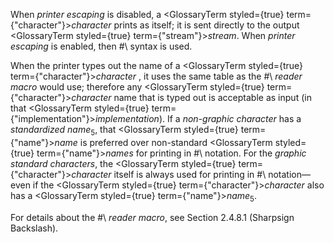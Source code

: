  



When *printer escaping* is disabled, a <GlossaryTerm styled={true} term={"character"}><i>character</i></GlossaryTerm> prints as itself; it is sent directly to the output <GlossaryTerm styled={true} term={"stream"}><i>stream</i></GlossaryTerm>. When *printer escaping* is enabled, then #\ syntax is used. 



When the printer types out the name of a <GlossaryTerm styled={true} term={"character"}><i>character</i></GlossaryTerm> , it uses the same table as the #\ *reader macro* would use; therefore any <GlossaryTerm styled={true} term={"character"}><i>character</i></GlossaryTerm> name that is typed out is acceptable as input (in that <GlossaryTerm styled={true} term={"implementation"}><i>implementation</i></GlossaryTerm>). If a *non-graphic character* has a *standardized name*<sub>5</sub>, that <GlossaryTerm styled={true} term={"name"}><i>name</i></GlossaryTerm> is preferred over non-standard <GlossaryTerm styled={true} term={"name"}><i>names</i></GlossaryTerm> for printing in #\ notation. For the *graphic standard characters*, the <GlossaryTerm styled={true} term={"character"}><i>character</i></GlossaryTerm> itself is always used for printing in #\ notation—even if the <GlossaryTerm styled={true} term={"character"}><i>character</i></GlossaryTerm> also has a <GlossaryTerm styled={true} term={"name"}><i>name</i></GlossaryTerm><sub>5</sub>. 



For details about the #\ *reader macro*, see Section 2.4.8.1 (Sharpsign Backslash). 



